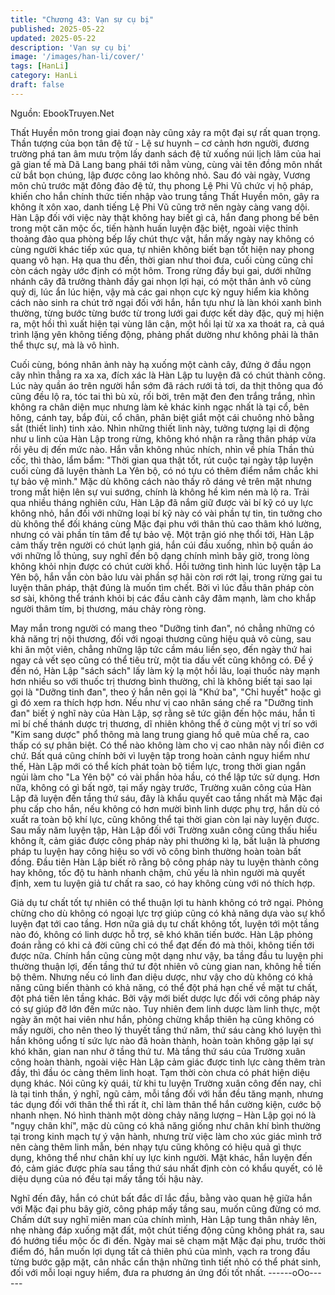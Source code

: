 ```yaml
---
title: "Chương 43: Vạn sự cụ bị"
published: 2025-05-22
updated: 2025-05-22
description: 'Vạn sự cụ bị'
image: '/images/han-li/cover/'
tags: [HanLi]
category: HanLi
draft: false
---
```


Nguồn: EbookTruyen.Net

Thất Huyền môn trong giai đoạn này cũng xảy ra một đại sự rất
quan trọng.
Thần tượng của bọn tân đệ tử - Lệ sư huynh – cơ cảnh hơn
người, đương trường phá tan âm mưu trộm lấy danh sách đệ tử
xuống núi lịch lãm của hai gã gian tế mà Dã Lang bang phái tới
nằm vùng, cùng vài tên đồng môn nhất cử bắt bọn chúng, lập
được công lao không nhỏ.
Sau đó vài ngày, Vương môn chủ trước mặt đông đảo đệ tử, thụ
phong Lệ Phi Vũ chức vị hộ pháp, khiến cho hắn chính thức tiến
nhập vào trung tầng Thất Huyền môn, gây ra không ít xôn xao,
danh tiếng Lệ Phi Vũ cũng trở nên ngày càng vang dội.
Hàn Lập đối với việc này thật không hay biết gì cả, hắn đang
phong bế bên trong một căn mộc ốc, tiến hành huấn luyện đặc
biệt, ngoài việc thỉnh thoảng đảo qua phòng bếp lấy chút thực vật,
hắn mấy ngày nay không có cùng người khác tiếp xúc qua, tự
nhiên không biết bạn tốt hiện nay phong quang vô hạn.
Hạ qua thu đến, thời gian như thoi đưa, cuối cùng cũng chỉ còn
cách ngày ước định có một hôm.
Trong rừng đầy bụi gai, dưới những nhánh cây đã trưởng thành
đầy gai nhọn lợi hại, có một thân ảnh vô cùng quỷ dị, lúc ẩn lúc
hiện, vậy mà các gai nhọn cực kỳ nguy hiểm kia không cách nào
sinh ra chút trở ngại đối với hắn, hắn tựu như là làn khói xanh
bình thường, từng bước từng bước từ trong lưới gai được kết dày
đặc, quỷ mị hiện ra, một hồi thì xuất hiện tại vùng lân cận, một hồi
lại từ xa xa thoát ra, cả quá trình lặng yên không tiếng động,
phảng phất dường như không phải là thân thể thực sự, mà là vô
hình.

Cuối cùng, bóng nhân ảnh này hạ xuống một cành cây, đứng ở
đầu ngọn cây nhìn thẳng ra xa xa, đích xác là Hàn Lập tu luyện
đã có chút thành công.
Lúc này quần áo trên người hắn sớm đã rách rưới tả tơi, da thịt
thông qua đó cũng đều lộ ra, tóc tai thì bù xù, rối bời, trên mặt đen
đen trắng trắng, nhìn không ra chân diện mục nhưng làm kẻ khác
kinh ngạc nhất là tại cổ, bên hông, cánh tay, bắp đùi, cổ chân,
phân biệt giắt một cái chuông nhỏ bằng sắt (thiết linh) tinh xảo.
Nhìn những thiết linh này, tưởng tượng lại di động như u linh của
Hàn Lập trong rừng, không khó nhận ra rằng thân pháp vừa rồi
yêu dị đến mức nào.
Hắn vẫn không nhúc nhích, nhìn về phía Thần thủ cốc, thì thào,
lẩm bẩm:
"Thời gian qua thật tốt, rút cuộc tại ngày tập luyện cuối cùng đã
luyện thành La Yên bộ, có nó tựu có thêm điểm nắm chắc khi tự
bảo vệ mình."
Mặc dù không cách nào thấy rõ dáng vẻ trên mặt nhưng trong
mắt hiện lên sự vui sướng, chính là không hề kìm nén mà lộ ra.
Trải qua nhiều tháng nghiên cứu, Hàn Lập đã nắm giữ được vài
bí kỹ có uy lực không nhỏ, hắn đối với những loại bí kỹ này có vài
phần tự tin, tin tưởng cho dù không thể đối kháng cùng Mặc đại
phu với thân thủ cao thâm khó lường, nhưng có vài phần tín tâm
để tự bảo vệ.
Một trận gió nhẹ thổi tới, Hàn Lập cảm thấy trên người có chút
lạnh giá, hắn cúi đầu xuống, nhìn bộ quần áo với những lỗ thủng,
suy nghĩ đến bộ dạng chính mình bây giờ, trong lòng không khỏi
nhịn được có chút cười khổ.
Hồi tưởng tình hình lúc luyện tập La Yên bộ, hắn vẫn còn bảo lưu
vài phần sợ hãi còn rơi rớt lại, trong rừng gai tu luyện thân pháp,
thật đúng là muốn tìm chết. Bởi vì lúc đầu thân pháp còn sơ sài,
không thể tránh khỏi bị các đầu cành cây đâm mạnh, làm cho
khắp người thâm tím, bị thương, máu chảy ròng ròng.

May mắn trong người có mang theo "Dưỡng tinh đan", nó chẳng
những có khả năng trị nội thương, đối với ngoại thương cũng hiệu
quả vô cùng, sau khi ăn một viên, chẳng những lập tức cầm máu
liền sẹo, đến ngày thứ hai ngay cả vết sẹo cũng có thể tiêu trừ,
một tia dấu vết cũng không có.
Để ý đến nó, Hàn Lập "sách sách" lấy làm kỳ lạ một hồi lâu, loại
thuốc này mạnh hơn nhiều so với thuốc trị thương bình thường,
chỉ là không biết tại sao lại gọi là "Dưỡng tinh đan", theo ý hắn
nên gọi là "Khứ ba", "Chỉ huyết" hoặc gì gì đó xem ra thích hợp
hơn.
Nếu như vị cao nhân sáng chế ra "Dưỡng tinh đan" biết ý nghĩ
này của Hàn Lập, sợ rằng sẽ tức giận đến hộc máu, hắn tỉ mỉ bí
chế thánh dược trị thương, dĩ nhiên không thể ở cùng một vị trí so
với "Kim sang dược" phổ thông mà lang trung giang hồ quê mùa
chế ra, cao thấp có sự phân biệt. Có thể nào không làm cho vị
cao nhân này nổi điên cơ chứ.
Bất quá cũng chính bởi vì luyện tập trong hoàn cảnh nguy hiểm
như thế, Hàn Lập mới có thể kích phát toàn bộ tiềm lực, trong
thời gian ngắn ngủi làm cho "La Yên bộ" có vài phần hỏa hầu, có
thể lập tức sử dụng.
Hơn nữa, không có gì bất ngờ, tại mấy ngày trước, Trường xuân
công của Hàn Lập đã luyện đến tầng thứ sáu, đây là khẩu quyết
cao tầng nhất mà Mặc đại phu cấp cho hắn, nếu không có hơn
mười bình linh dược phụ trợ, hắn dù có xuất ra toàn bộ khí lực,
cũng không thể tại thời gian còn lại này luyện được.
Sau mấy năm luyện tập, Hàn Lập đối với Trường xuân công cũng
thấu hiểu không ít, cảm giác được công pháp này phi thường kì
lạ, bất luận là phương pháp tu luyện hay công hiệu so với võ công
bình thường hoàn toàn bất đồng.
Đầu tiên Hàn Lập biết rõ rằng bộ công pháp này tu luyện thành
công hay không, tốc độ tu hành nhanh chậm, chủ yếu là nhìn
người mà quyết định, xem tu luyện giả tư chất ra sao, có hay
không cùng với nó thích hợp.

Giả dụ tư chất tốt tự nhiên có thể thuận lợi tu hành không có trở
ngại. Phỏng chừng cho dù không có ngoại lực trợ giúp cũng có
khả năng dựa vào sự khổ luyện đạt tới cao tầng.
Hơn nữa giả dụ tư chất không tốt, luyện tới một tầng nào đó,
không có linh dược hỗ trợ, sẽ khó khăn tiến bước. Hàn Lập phỏng
đoán rằng có khi cả đời cũng chỉ có thể đạt đến đó mà thôi, không
tiến tới được nữa. Chính hắn cũng cùng một dạng như vậy, ba
tầng đầu tu luyện phi thường thuận lợi, đến tầng thứ tư đột nhiên
vô cùng gian nan, không hề tiến bộ thêm.
Nhưng nếu có linh đan diệu dược, như vậy cho dù không có khả
năng cũng biến thành có khả năng, có thể đột phá hạn chế về mặt
tư chất, đột phá tiến lên tầng khác. Bởi vậy mới biết dược lực đối
với công pháp này có sự giúp đỡ lớn đến mức nào.
Tuy nhiên đem linh dược làm linh thực, một ngày ăn một hai viên
như hắn, phỏng chừng khắp thiên hạ cũng không có mấy người,
cho nên theo lý thuyết tầng thứ năm, thứ sáu càng khó luyện thì
hắn không uổng tí sức lực nào đã hoàn thành, hoàn toàn không
gặp lại sự khó khăn, gian nan như ở tầng thứ tư.
Mà tầng thứ sáu của Trường xuân công hoàn thành, ngoài việc
Hàn Lập cảm giác được tinh lực càng thêm tràn đầy, thì đầu óc
càng thêm linh hoạt. Tạm thời còn chưa có phát hiện diệu dụng
khác. Nói cũng kỳ quái, từ khi tu luyện Trường xuân công đến
nay, chỉ là tại tinh thần, ý nghĩ, ngũ cảm, mỗi tầng đối với hắn đều
tăng mạnh, nhưng tác dụng đối với thân thể thì rất ít, chỉ làm thân
thể hắn cường kiện, cước bộ nhanh nhẹn. Nó hình thành một
dòng chảy năng lượng – Hàn Lập gọi nó là "ngụy chân khí", mặc
dù cũng có khả năng giống như chân khí bình thường tại trong
kinh mạch tự ý vận hành, nhưng trừ việc làm cho xúc giác mình
trở nên càng thêm linh mẫn, bén nhạy tựu cũng không có hiệu
quả gì thực dụng, không thể như chân khí uy lực kinh người.
Mặt khác, hắn luyện đến đó, cảm giác được phía sau tầng thứ
sáu nhất định còn có khẩu quyết, có lẽ diệu dụng của nó đều tại
mấy tầng tối hậu này.

Nghĩ đến đây, hắn có chút bất đắc dĩ lắc đầu, bằng vào quan hệ
giữa hắn với Mặc đại phu bây giờ, công pháp mấy tầng sau,
muốn cũng đừng có mơ.
Chấm dứt suy nghĩ miên man của chính mình, Hàn Lập tung thân
nhảy lên, nhẹ nhàng đáp xuống mặt đất, một chút tiếng động
cũng không phát ra, sau đó hướng tiểu mộc ốc đi đến.
Ngày mai sẽ chạm mặt Mặc đại phu, trước thời điểm đó, hắn
muốn lợi dụng tất cả thiên phú của mình, vạch ra trong đầu từng
bước gặp mặt, cân nhắc cẩn thận những tình tiết nhỏ có thể phát
sinh, đối với mỗi loại nguy hiểm, đưa ra phương án ứng đối tốt
nhất.
------oOo------
